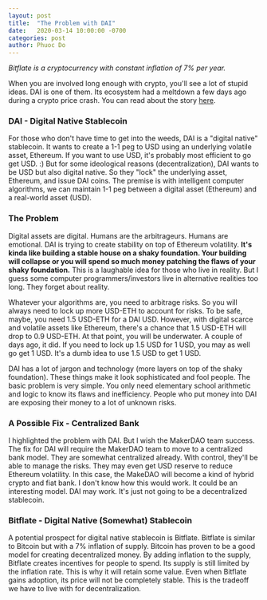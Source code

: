 ```yaml
---
layout: post
title:  "The Problem with DAI"
date:   2020-03-14 10:00:00 -0700
categories: post
author: Phuoc Do
---
```


*Bitflate is a cryptocurrency with constant inflation of 7% per year.*

When you are involved long enough with crypto, you'll see a lot of stupid ideas. DAI is one of them. Its ecosystem had a meltdown a few days ago during a crypto price crash. You can read about the story [here](https://www.coindesk.com/defi-leader-makerdao-weighs-emergency-shutdown-following-eth-price-drop).

### DAI - Digital Native Stablecoin

For those who don't have time to get into the weeds, DAI is a "digital native" stablecoin. It wants to create a 1-1 peg to USD using an underlying volatile asset, Ethereum. If you want to use USD, it's probably most efficient to go get USD. :) But for some ideological reasons (decentralization), DAI wants to be USD but also digital native. So they "lock" the underlying asset, Ethereum, and issue DAI coins. The premise is with intelligent computer algorithms, we can maintain 1-1 peg between a digital asset (Ethereum) and a real-world asset (USD).

### The Problem

Digital assets are digital. Humans are the arbitrageurs. Humans are emotional. DAI is trying to create stability on top of Ethereum volatility. **It's kinda like building a stable house on a shaky foundation. Your building will collapse or you will spend so much money patching the flaws of your shaky foundation.** This is a laughable idea for those who live in reality. But I guess some computer programmers/investors live in alternative realities too long. They forget about reality.

Whatever your algorithms are, you need to arbitrage risks. So you will always need to lock up more USD-ETH to account for risks. To be safe, maybe, you need 1.5 USD-ETH for a DAI USD. However, with digital scarce and volatile assets like Ethereum, there's a chance that 1.5 USD-ETH will drop to 0.9 USD-ETH. At that point, you will be underwater. A couple of days ago, it did. If you need to lock up 1.5 USD for 1 USD, you may as well go get 1 USD. It's a dumb idea to use 1.5 USD to get 1 USD.

DAI has a lot of jargon and technology (more layers on top of the shaky foundation). These things make it look sophisticated and fool people. The basic problem is very simple. You only need elementary school arithmetic and logic to know its flaws and inefficiency. People who put money into DAI are exposing their money to a lot of unknown risks.

### A Possible Fix - Centralized Bank

I highlighted the problem with DAI. But I wish the MakerDAO team success. The fix for DAI will require the MakerDAO team to move to a centralized bank model. They are somewhat centralized already. With control, they'll be able to manage the risks. They may even get USD reserve to reduce Ethereum volatility. In this case, the MakeDAO will become a kind of hybrid crypto and fiat bank. I don't know how this would work. It could be an interesting model. DAI may work. It's just not going to be a decentralized stablecoin.

### Bitflate - Digital Native (Somewhat) Stablecoin

A potential prospect for digital native stablecoin is Bitflate. Bitflate is similar to Bitcoin but with a 7% inflation of supply. Bitcoin has proven to be a good model for creating decentralized money. By adding inflation to the supply, Bitflate creates incentives for people to spend. Its supply is still limited by the inflation rate. This is why it will retain some value. Even when Bitflate gains adoption, its price will not be completely stable. This is the tradeoff we have to live with for decentralization.